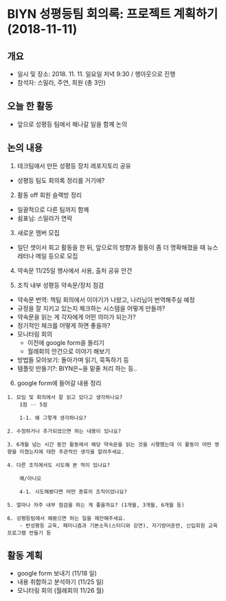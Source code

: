 # BIYN 성평등팀 회의록: 프로젝트 계획하기 (2018-11-11)

## 개요

- 일시 및 장소: 2018. 11. 11. 일요일 저녁 9:30 / 행아웃으로 진행
- 참석자: 스밀라, 주연, 희원 (총 3인)

## 오늘 한 활동

- 앞으로 성평등 팀에서 해나갈 일을 함께 논의

## 논의 내용

1. 테크팀에서 만든 성평등 장치 레포지토리 공유
  - 성평등 팀도 회의록 정리를 거기에?

2. 활동 off 회원 슬랙방 정리
  - 일괄적으로 다른 팀까지 함께
  - 쉼표님: 스밀라가 연락

3. 새로운 멤버 모집
  - 일단 셋이서 회고 활동을 한 뒤, 앞으로의 방향과 활동이 좀 더 명확해졌을 때 뉴스레터나 메일 등으로 모집

4. 약속문 11/25일 행사에서 사용, 출처 공유 안건

5. 조직 내부 성평등 약속문/장치 점검
  - 약속문 번역: 책팀 회의에서 이야기가 나왔고, 나리님이 번역해주실 예정
  - 규정을 잘 지키고 있는지 체크하는 시스템을 어떻게 만들까?
  - 약속문을 읽는 게 각자에게 어떤 의미가 되는가?
  - 정기적인 체크를 어떻게 하면 좋을까?
  - 모니터링 회의
    - 이전에 google form을 돌리기
    - 월례회의 안건으로 이야기 해보기
  - 방법들 모아보기: 돌아가며 읽기, 묵독하기 등
  - 템플릿 만들기?: BIYN은~을 밑줄 처리 하는 등..

6. google form에 들어갈 내용 정리

```
1. 모임 및 회의에서 잘 읽고 있다고 생각하나요?
	1점 -- 5점

	1-1. 왜 그렇게 생각하나요?

2. 수정하거나 추가되었으면 하는 내용이 있나요?

3. 6개월 넘는 시간 동안 활동에서 해당 약속문을 읽는 것을 시행했는데 이 활동이 어떤 영향을 미쳤는지에 대한 주관적인 생각을 알려주세요.

4. 다른 조직에서도 시도해 본 적이 있나요?

	예/아니오

	4-1. 시도해봤다면 어떤 종류의 조직이었나요?

5. 얼마나 자주 내부 점검을 하는 게 좋을까요? (1개월, 3개월, 6개월 등)

6. 성평등팀에서 해봤으면 하는 일을 제안해주세요.
	- 반성평등 교육, 페미니즘과 기본소득(스터디와 강연), 자기방어훈련, 신입회원 교육 프로그램 만들기 등
```

## 활동 계획

- google form 보내기 (11/18 일)
- 내용 취합하고 분석하기 (11/25 일)
- 모니터링 회의 (월례회의 11/26 월)

